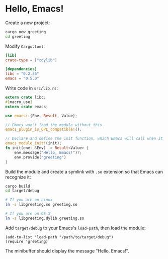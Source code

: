 # Hello, Emacs!

Create a new project:

```bash
cargo new greeting
cd greeting
```

Modify `Cargo.toml`:

```toml
[lib]
crate-type = ["cdylib"]

[dependencies]
libc = "0.2.36"
emacs = "0.5.0"
```

Write code in `src/lib.rs`:

```rust
extern crate libc;
#[macro_use]
extern crate emacs;

use emacs::{Env, Result, Value};

// Emacs won't load the module without this.
emacs_plugin_is_GPL_compatible!();

// Declare and define the init function, which Emacs will call when it loads the module.
emacs_module_init!(init);
fn init(env: &Env) -> Result<Value> {
    env.message("Hello, Emacs!")?;
    env.provide("greeting")
}
```

Build the module and create a symlink with `.so` extension so that Emacs can recognize it:

```bash
cargo build
cd target/debug

# If you are on Linux
ln -s libgreeting.so greeting.so

# If you are on OS X
ln -s libgreeting.dylib greeting.so
```

Add `target/debug` to your Emacs's `load-path`, then load the module:
```emacs-lisp
(add-to-list 'load-path "/path/to/target/debug")
(require 'greeting)
```

The minibuffer should display the message "Hello, Emacs!".
